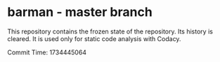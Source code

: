 # barman - master branch

This repository contains the frozen state of the repository.
Its history is cleared. It is used only for static code
analysis with Codacy.

Commit Time: 1734445064